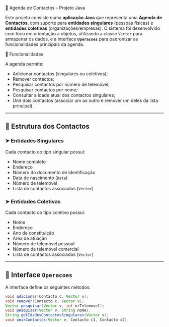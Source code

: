 📒 Agenda de Contactos – Projeto Java

Este projeto consiste numa **aplicação Java** que representa uma **Agenda de Contactos**, 
com suporte para **entidades singulares** (pessoas físicas) e **entidades coletivas** (organizações/empresas). 
O sistema foi desenvolvido com foco em orientação a objetos, utilizando a classe `Vector` para armazenar os dados, 
e a interface **`Operacoes`** para padronizar as funcionalidades principais da agenda.

📌 Funcionalidades

A agenda permite:

- Adicionar contactos (singulares ou coletivos);
- Remover contactos;
- Pesquisar contactos por número de telemóvel;
- Pesquisar contactos por nome;
- Consultar a idade atual dos contactos singulares;
- Unir dois contactos (associar um ao outro e remover um deles da lista principal).

---

## 🧾 Estrutura dos Contactos

### ➤ Entidades Singulares

Cada contacto do tipo singular possui:
- Nome completo
- Endereço
- Número do documento de identificação
- Data de nascimento (`Date`)
- Número de telemóvel
- Lista de contactos associados (`Vector`)

### ➤ Entidades Coletivas

Cada contacto do tipo coletivo possui:
- Nome
- Endereço
- Ano de constituição
- Área de atuação
- Número de telemóvel pessoal
- Número de telemóvel comercial
- Lista de contactos associados (`Vector`)

---

## 🔧 Interface `Operacoes`

A interface define os seguintes métodos:

```java
void adicionar(Contacto c, Vector v);
void remover(Contacto c, Vector v);
Vector pesquisar(Vector v, int nrTelemovel);
void pesquisar(Vector v, String nome);
String getIdadesContactosSingulares(Vector v);
void unirContactos(Vector v, Contacto c1, Contacto c2);
